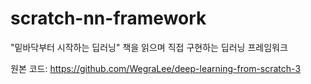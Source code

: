 # scratch-nn-framework
"밑바닥부터 시작하는 딥러닝" 책을 읽으며 직접 구현하는 딥러닝 프레임워크

원본 코드: https://github.com/WegraLee/deep-learning-from-scratch-3